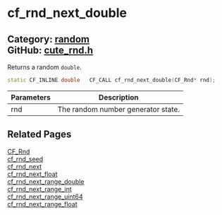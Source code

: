 [](../header.md ':include')

# cf_rnd_next_double

Category: [random](/api_reference?id=random)  
GitHub: [cute_rnd.h](https://github.com/RandyGaul/cute_framework/blob/master/include/cute_rnd.h)  
---

Returns a random `double`.

```cpp
static CF_INLINE double   CF_CALL cf_rnd_next_double(CF_Rnd* rnd);
```

Parameters | Description
--- | ---
rnd | The random number generator state.

## Related Pages

[CF_Rnd](/random/cf_rnd.md)  
[cf_rnd_seed](/random/cf_rnd_seed.md)  
[cf_rnd_next](/random/cf_rnd_next.md)  
[cf_rnd_next_float](/random/cf_rnd_next_float.md)  
[cf_rnd_next_range_double](/random/cf_rnd_next_range_double.md)  
[cf_rnd_next_range_int](/random/cf_rnd_next_range_int.md)  
[cf_rnd_next_range_uint64](/random/cf_rnd_next_range_uint64.md)  
[cf_rnd_next_range_float](/random/cf_rnd_next_range_float.md)  
